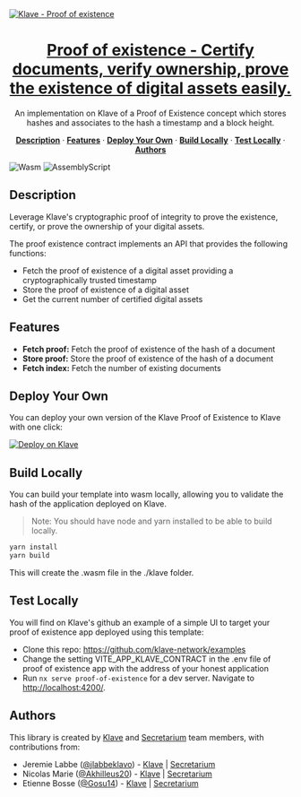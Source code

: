 <a href="https://klave.com/">
  <img alt="Klave - Proof of existence" src="https://klave.com/images/marketplace/proof-of-existance.svg">
  <h1 align="center">Proof of existence - Certify documents, verify ownership, prove the existence of digital assets easily.</h1>
</a>

<p align="center">
  An implementation on Klave of a Proof of Existence concept which stores hashes and associates to the hash a timestamp and a block height.
</p>

<p align="center">
  <a href="#description"><strong>Description</strong></a> ·
  <a href="#features"><strong>Features</strong></a> ·
  <a href="#deploy-your-own"><strong>Deploy Your Own</strong></a> ·
  <a href="#build-locally"><strong>Build Locally</strong></a> ·
  <a href="#test-locally"><strong>Test Locally</strong></a> ·
  <a href="#authors"><strong>Authors</strong></a>
</p>

![Wasm](https://img.shields.io/badge/Webassembly-5E4EE3?style=for-the-badge&labelColor=white&logo=webassembly&logoColor=5E4EE3) ![AssemblyScript](https://img.shields.io/badge/Assemblyscript-3578C7?style=for-the-badge&labelColor=white&logo=assemblyscript&logoColor=3578C7)

## Description

Leverage Klave's cryptographic proof of integrity to prove the existence, certify, or prove the ownership of your digital assets.

The proof existence contract implements an API that provides the following functions:

- Fetch the proof of existence of a digital asset providing a cryptographically trusted timestamp
- Store the proof of existence of a digital asset
- Get the current number of certified digital assets
  
## Features

- **Fetch proof:** Fetch the proof of existence of the hash of a document
- **Store proof:** Store the proof of existence of the hash of a document
- **Fetch index:** Fetch the number of existing documents

## Deploy Your Own

You can deploy your own version of the Klave Proof of Existence to Klave with one click:

[![Deploy on Klave](https://klave.com/images/deploy-on-klave.svg)](https://app.klave.com/template/github/secretarium/klave-proof-of-existence)

## Build Locally

You can build your template into wasm locally, allowing you to validate the hash of the application deployed on Klave.

> Note: You should have node and yarn installed to be able to build locally.

```bash
yarn install
yarn build
```
This will create the .wasm file in the ./klave folder.

## Test Locally

You will find on Klave's github an example of a simple UI to target your proof of existence app deployed using this template:
- Clone this repo: https://github.com/klave-network/examples
- Change the setting VITE_APP_KLAVE_CONTRACT in the .env file of proof of existence app with the address of your honest application
- Run `nx serve proof-of-existence` for a dev server. Navigate to <http://localhost:4200/>.

## Authors

This library is created by [Klave](https://klave.com) and [Secretarium](https://secretarium.com) team members, with contributions from:

- Jeremie Labbe ([@jlabbeklavo](https://github.com/jlabbeKlavo)) - [Klave](https://klave.com) | [Secretarium](https://secretarium.com)
- Nicolas Marie ([@Akhilleus20](https://github.com/Akhilleus20)) - [Klave](https://klave.com) | [Secretarium](https://secretarium.com)
- Etienne Bosse ([@Gosu14](https://github.com/Gosu14)) - [Klave](https://klave.com) | [Secretarium](https://secretarium.com)
